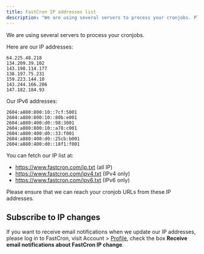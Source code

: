```yaml
---
title: FastCron IP addresses list
description: "We are using several servers to process your cronjobs. Please whitelist them at your firewall."
---
```


We are using several servers to process your cronjobs.

Here are our IP addresses:
```
64.225.48.218
134.209.39.102
143.198.114.177
138.197.75.231
159.223.144.10
143.244.166.206
147.182.184.93
```

Our IPv6 addresses:
```
2604:a880:800:10::7cf:5001
2604:a880:800:10::80b:e001
2604:a880:400:d0::98:3001
2604:a880:800:10::a78:c001
2604:a880:400:d0::33:f001
2604:a880:400:d0::25cb:b001
2604:a880:400:d0::18f1:f001
```

You can fetch our IP list at:
- https://www.fastcron.com/ip.txt (all IP)
- https://www.fastcron.com/ipv4.txt (IPv4 only)
- https://www.fastcron.com/ipv6.txt (IPv6 only)

Please ensure that we can reach your cronjob URLs from these IP addresses.

## Subscribe to IP changes
If you want to receive email notifications when we update our IP addresses,
please log in to FastCron, visit Account > [Profile](https://app.fastcron.com/user), 
check the box **Receive email notifications about FastCron IP change**.

